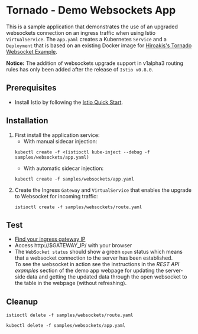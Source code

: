 # Tornado - Demo Websockets App

This is a sample application that demonstrates the use of an upgraded websockets connection on an ingress traffic when using Istio `VirtualService`.
The `app.yaml` creates a Kubernetes `Service` and a `Deployment` that is based on an existing Docker image for [Hiroakis's Tornado Websocket Example](https://github.com/hiroakis/tornado-websocket-example).

__Notice:__ The addition of websockets upgrade support in v1alpha3 routing rules has only been added after the release of `Istio v0.8.0`.

## Prerequisites
- Install Istio by following the [Istio Quick Start](https://istio.io/docs/setup/kubernetes/quick-start.html).

## Installation
1. First install the application service:
   - With manual sidecar injection:
   ```command
   kubectl create -f <(istioctl kube-inject --debug -f samples/websockets/app.yaml)
   ```
   - With automatic sidecar injection:
   ```command
   kubectl create -f samples/websockets/app.yaml
   ```
2. Create the Ingress `Gateway` and `VirtualService` that enables the upgrade to Websocket for incoming traffic:
   ```command
   istioctl create -f samples/websockets/route.yaml
   ```

## Test
- [Find your ingress gateway IP](https://istio.io/docs/tasks/traffic-management/ingress/#determining-the-ingress-ip-and-ports)
- Access http://$GATEWAY_IP/ with your browser
- The `WebSocket status` should show a green `open` status which means  that a websocket connection to the server has been established.  
To see the websocket in action see the instructions in the _REST API examples_ section of the demo app webpage for updating the server-side data and getting the updated data through the open websocket to the table in the webpage (without refreshing).

## Cleanup
```command
istioctl delete -f samples/websockets/route.yaml
```
```command
kubectl delete -f samples/websockets/app.yaml
```
